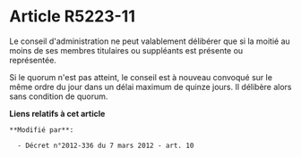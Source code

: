 # Article R5223-11

Le conseil d'administration ne peut valablement délibérer que si la moitié au moins de ses membres titulaires ou suppléants
est présente ou représentée.

Si le quorum n'est pas atteint, le conseil est à nouveau convoqué sur le même ordre du jour dans un délai maximum de quinze
jours. Il délibère alors sans condition de quorum.

**Liens relatifs à cet article**

	**Modifié par**:

	  - Décret n°2012-336 du 7 mars 2012 - art. 10
